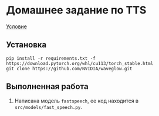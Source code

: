 # Домашнее задание по TTS
[Условие](https://github.com/markovka17/dla/tree/2021/hw3_tts)

## Установка
```
pip install -r requirements.txt -f https://download.pytorch.org/whl/cu113/torch_stable.html
git clone https://github.com/NVIDIA/waveglow.git
```

## Выполненная работа
1. Написана модель `fastspeech`, ее код находится в `src/models/fast_speech.py`.
